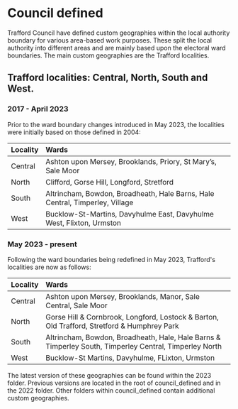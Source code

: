 # Council defined

Trafford Council have defined custom geographies within the local authority boundary for various area-based work purposes. These split the local authority into different areas and are mainly based upon the electoral ward boundaries. The main custom geographies are the Trafford localities.

## Trafford localities: Central, North, South and West.   

### 2017 - April 2023

Prior to the ward boundary changes introduced in May 2023, the localities were initially based on those defined in 2004:

| Locality | Wards |
|:--- |:---- |
| Central | Ashton upon Mersey, Brooklands, Priory, St Mary’s, Sale Moor |
| North | Clifford, Gorse Hill, Longford, Stretford |
| South | Altrincham, Bowdon, Broadheath, Hale Barns, Hale Central, Timperley, Village |
| West | Bucklow-St-Martins, Davyhulme East, Davyhulme West, Flixton, Urmston |

### May 2023 - present

Following the ward boundaries being redefined in May 2023, Trafford's localities are now as follows: 

| Locality | Wards |
|:--- |:---- |
| Central | Ashton upon Mersey, Brooklands, Manor, Sale Central, Sale Moor |
| North | Gorse Hill & Cornbrook, Longford, Lostock & Barton, Old Trafford, Stretford & Humphrey Park |
| South | Altrincham, Bowdon, Broadheath, Hale, Hale Barns & Timperley South, Timperley Central, Timperley North |
| West | Bucklow-St Martins, Davyhulme, FLixton, Urmston |

The latest version of these geographies can be found within the 2023 folder. Previous versions are located in the root of council_defined and in the 2022 folder. Other folders within council_defined contain additional custom geographies.